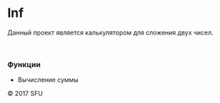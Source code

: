 # Inf
<p>Данный проект является калькулятором для сложения двух чисел. </p>
<br>
<h3>Функции</h3>
<ul>
 <li>Вычисление суммы</li>
</ul>
<p>© 2017 SFU</p>
